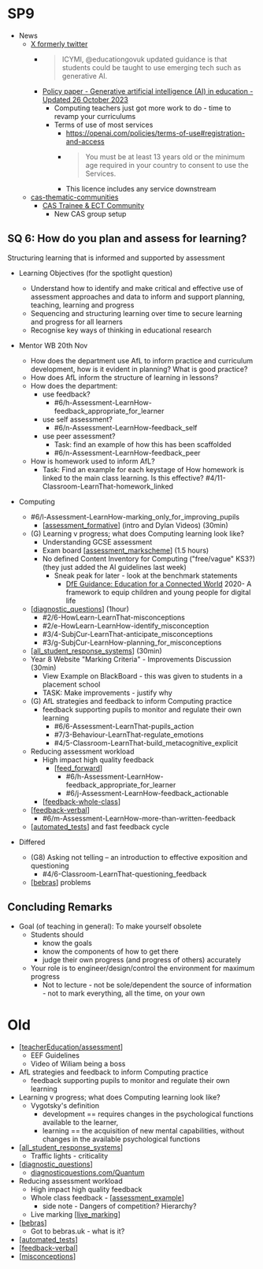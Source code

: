 SP9
===

* News
    * [X formerly twitter](https://twitter.com/mberry/status/1720345308381458618)
        * > ICYMI, @educationgovuk updated guidance is that students could be taught to use emerging tech such as generative AI. 
        * [Policy paper - Generative artificial intelligence (AI) in education - Updated 26 October 2023](https://www.gov.uk/government/publications/generative-artificial-intelligence-in-education/generative-artificial-intelligence-ai-in-education#knowledge-and-skills-for-the-future)
            * Computing teachers just got more work to do - time to revamp your curriculums
            * Terms of use of most services
                * https://openai.com/policies/terms-of-use#registration-and-access
                * > You must be at least 13 years old or the minimum age required in your country to consent to use the Services.
                * This licence includes any service downstream
    * [cas-thematic-communities](https://www.computingatschool.org.uk/communities-and-events/cas-thematic-communities)
        * [CAS Trainee & ECT Community](https://www.computingatschool.org.uk/communities/cas-trainee-and-ect-community)
            * New CAS group setup



SQ 6: How do you plan and assess for learning?
-----------------------------------------------

Structuring learning that is informed and supported by assessment

* Learning Objectives (for the spotlight question)
    * Understand how to identify and make critical and effective use of assessment approaches and data to inform and support planning, teaching, learning and progress  
    * Sequencing and structuring learning over time to secure learning and progress for all learners
    * Recognise key ways of thinking in educational research

* Mentor WB 20th Nov
    * How does the department use AfL to inform practice and curriculum development, how is it evident in planning?  What is good practice?
    * How does AfL inform the structure of learning in lessons?
    * How does the department: 
        * use feedback?
            * #6/h-Assessment-LearnHow-feedback_appropriate_for_learner
        * use self assessment?
            * #6/n-Assessment-LearnHow-feedback_self
        * use peer assessment?
            * Task: find an example of how this has been scaffolded
            * #6/n-Assessment-LearnHow-feedback_peer 
    * How is homework used to inform AfL?
        * Task: Find an example for each keystage of How homework is linked to the main class learning. Is this effective? #4/11-Classroom-LearnThat-homework_linked

* Computing
    * #6/l-Assessment-LearnHow-marking_only_for_improving_pupils
        * [[assessment_formative]] (intro and Dylan Videos) (30min)
    * (G) Learning v progress; what does Computing learning look like?
        * Understanding GCSE assessment
        * Exam board [[assessment_markscheme]] (1.5 hours)
        * No defined Content Inventory for Computing ("free/vague" KS3?) (they just added the AI guidelines last week)
            * Sneak peak for later - look at the benchmark statements
                * [DfE Guidance: Education for a Connected World](https://www.gov.uk/government/publications/education-for-a-connected-world) 2020- A framework to equip children and young people for digital life
    * [[diagnostic_questions]] (1hour)
        * #2/6-HowLearn-LearnThat-misconceptions
        * #2/e-HowLearn-LearnHow-identify_misconception
        * #3/4-SubjCur-LearnThat-anticipate_misconceptions
        * #3/g-SubjCur-LearnHow-planning_for_misconceptions
    * [[all_student_response_systems]] (30min)
    * Year 8 Website "Marking Criteria" - Improvements Discussion (30min)
        * View Example on BlackBoard - this was given to students in a placement school
        * TASK: Make improvements - justify why
    * (G) AfL strategies and feedback to inform Computing practice
        * feedback supporting pupils to monitor and regulate their own learning
            * #6/6-Assessment-LearnThat-pupils_action
            * #7/3-Behaviour-LearnThat-regulate_emotions
            * #4/5-Classroom-LearnThat-build_metacognitive_explicit
    * Reducing assessment workload
        * High impact high quality feedback
            * [[feed_forward]]
                * #6/h-Assessment-LearnHow-feedback_appropriate_for_learner
                * #6/j-Assessment-LearnHow-feedback_actionable
        * [[feedback-whole-class]]
    * [[feedback-verbal]]
        * #6/m-Assessment-LearnHow-more-than-written-feedback
    * [[automated_tests]] and fast feedback cycle

* Differed
    * (G8) Asking not telling – an introduction to effective exposition and questioning
        * #4/6-Classroom-LearnThat-questioning_feedback
    * [[bebras]] problems


Concluding Remarks
-------

* Goal (of teaching in general): To make yourself obsolete
    * Students should
        * know the goals
        * know the components of how to get there
        * judge their own progress (and progress of others) accurately
    * Your role is to engineer/design/control the environment for maximum progress
        * Not to lecture - not be sole/dependent the source of information - not to mark everything, all the time, on your own



Old
===


* [[teacherEducation/assessment]]
    * EEF Guidelines
    * Video of Wiliam being a boss
* AfL strategies and feedback to inform Computing practice
    * feedback supporting pupils to monitor and regulate their own learning
* Learning v progress; what does Computing learning look like?
    * Vygotsky's definition
        * development == requires changes in the psychological functions available to the learner, 
        * learning == the acquisition of new mental capabilities, without changes in the available psychological functions
* [[all_student_response_systems]]
    * Traffic lights - criticality
* [[diagnostic_questions]]
    * [diagnosticquestions.com/Quantum](https://diagnosticquestions.com/Quantum)
* Reducing assessment workload
    * High impact high quality feedback
    * Whole class feedback - [[assessment_example]]
        * side note - Dangers of competition? Hierarchy?
    * Live marking [[live_marking]]
* [[bebras]]
    * Got to bebras.uk - what is it?
* [[automated_tests]]
* [[feedback-verbal]]
* [[misconceptions]]




[//begin]: # "Autogenerated link references for markdown compatibility"
[assessment_formative]: assessment_formative.md "Formative Assessment"
[assessment_markscheme]: assessment_markscheme.md "assessment_markscheme"
[diagnostic_questions]: diagnostic_questions.md "Summary"
[all_student_response_systems]: all_student_response_systems.md "all_student_response_systems"
[feed_forward]: feed_forward.md "feed_forward"
[feedback-whole-class]: feedback-whole-class.md "Feedback - Whole Class"
[feedback-verbal]: feedback-verbal.md "feedback-verbal"
[automated_tests]: automated_tests.md "automated_tests"
[bebras]: bebras.md "bebras"
[teacherEducation/assessment]: assessment.md "Formative Assessment"
[assessment_example]: assessment_example.md "assessment_example"
[live_marking]: live_marking.md "Live Marking"
[misconceptions]: misconceptions.md "Misconceptions"
[//end]: # "Autogenerated link references"